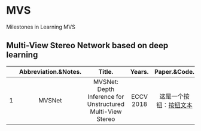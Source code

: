 # MVS
Milestones in Learning MVS
## Multi-View Stereo Network based on deep learning

||Abbreviation.&Notes.|Title.|Years.|Paper.&Code.|
|:-------:|:-------:|:-------:|:-------:|:-------:|
|1|MVSNet|MVSNet: Depth Inference for Unstructured Multi-View Stereo|ECCV 2018|这是一个按钮：<a href="https://www.example.com" class="button">按钮文本</a>|
